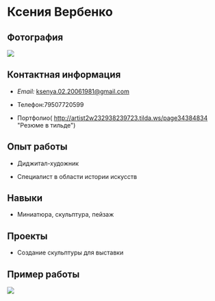 # Ксения Вербенко
## Фотография
![](blob:https://web.telegram.org/bbebbf49-109f-436f-8c3d-92c5608be7cc)

## Контактная информация

* *Email:* <ksenya.02.20061981@gmail.com>

* Телефон:79507720599
* Портфолио( http://artist2w232938239723.tilda.ws/page34384834 "Резюме в тильде")

## Опыт работы

* Диджитал-художник

* Специалист в области истории искусств

## Навыки

* Миниатюра, скульптура, пейзаж

## Проекты

* Создание скульптуры для выставки
## Пример работы
![](https://cs2.livemaster.ru/storage/9b/0c/dc87d0ba993ef337aa3a730c764i--kartiny-i-panno-kartina-roza-risunok-rozy-seryj-belyj-grafika-.jpg)


